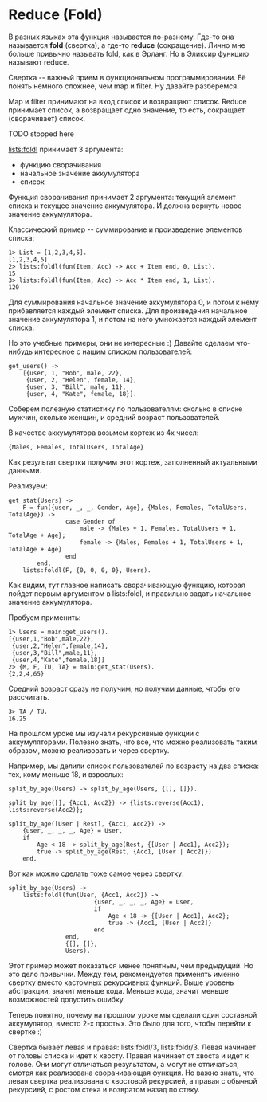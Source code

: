 # Reduce (Fold)

В разных языках эта функция называется по-разному. Где-то она называется **fold** (свертка), а где-то **reduce** (сокращение). Лично мне больше привычно называть fold, как в Эрланг. Но в Эликсир функцию называют reduce. 

Свертка -- важный прием в функциональном программировании. Её понять немного сложнее, чем map и filter. Ну давайте разберемся.

Map и filter принимают на вход список и возвращают список. Reduce принимает список, а возвращает одно значение, то есть, сокращает (сворачивает) список. 

TODO stopped here

[lists:foldl](http://www.erlang.org/doc/man/lists.html#foldl-3) принимает 3 аргумента:

 - функцию сворачивания
 - начальное значение аккумулятора
 - список

Функция сворачивания принимает 2 аргумента: текущий элемент списка и
текущее значение аккумулятора. И должна вернуть новое значение
аккумулятора.

Классический пример -- суммирование и произведение элементов списка:

```
1> List = [1,2,3,4,5].
[1,2,3,4,5]
2> lists:foldl(fun(Item, Acc) -> Acc + Item end, 0, List).
15
3> lists:foldl(fun(Item, Acc) -> Acc * Item end, 1, List).
120
```

Для суммирования начальное значение аккумулятора 0, и потом к нему
прибавляется каждый элемент списка.  Для произведения начальное
значение аккумулятора 1, и потом на него умножается каждый элемент
списка.

Но это учебные примеры, они не интересные :) Давайте сделаем
что-нибудь интересное с нашим списком пользователей:

```
get_users() ->
    [{user, 1, "Bob", male, 22},
     {user, 2, "Helen", female, 14},
     {user, 3, "Bill", male, 11},
     {user, 4, "Kate", female, 18}].
```

Соберем полезную статистику по пользователям: сколько в списке мужчин,
сколько женщин, и средний возраст пользователей.

В качестве аккумулятора возьмем кортеж из 4х чисел:

```
{Males, Females, TotalUsers, TotalAge}
```

Как результат свертки получим этот кортеж, заполненный актуальными данными.

Реализуем:

```
get_stat(Users) ->
    F = fun({user, _, _, Gender, Age}, {Males, Females, TotalUsers, TotalAge}) ->
                case Gender of
                    male -> {Males + 1, Females, TotalUsers + 1, TotalAge + Age};
                    female -> {Males, Females + 1, TotalUsers + 1, TotalAge + Age}
                end
        end,
    lists:foldl(F, {0, 0, 0, 0}, Users).
```

Как видим, тут главное написать сворачивающую функцию, которая пойдет
первым аргументом в lists:foldl, и правильно задать начальное значение
аккумулятора.

Пробуем применить:

```
1> Users = main:get_users().
[{user,1,"Bob",male,22},
 {user,2,"Helen",female,14},
 {user,3,"Bill",male,11},
 {user,4,"Kate",female,18}]
2> {M, F, TU, TA} = main:get_stat(Users).
{2,2,4,65}
```

Средний возраст сразу не получим, но получим данные, чтобы его рассчитать.

```
3> TA / TU.
16.25
```

На прошлом уроке мы изучали рекурсивные функции с аккумуляторами.
Полезно знать, что все, что можно реализовать таким образом, можно
реализовать и через свертку.

Например, мы делили список пользователей по возрасту на два списка:
тех, кому меньше 18, и взрослых:

```
split_by_age(Users) -> split_by_age(Users, {[], []}).

split_by_age([], {Acc1, Acc2}) -> {lists:reverse(Acc1), lists:reverse(Acc2)};

split_by_age([User | Rest], {Acc1, Acc2}) ->
    {user, _, _, _, Age} = User,
    if
        Age < 18 -> split_by_age(Rest, {[User | Acc1], Acc2});
        true -> split_by_age(Rest, {Acc1, [User | Acc2]})
    end.
```

Вот как можно сделать тоже самое через свертку:

```
split_by_age(Users) ->
    lists:foldl(fun(User, {Acc1, Acc2}) ->
                        {user, _, _, _, Age} = User,
                        if
                            Age < 18 -> {[User | Acc1], Acc2};
                            true -> {Acc1, [User | Acc2]}
                        end
                end,
                {[], []},
                Users).
```

Этот пример может показаться менее понятным, чем предыдущий.  Но это
дело привычки. Между тем, рекомендуется применять именно свертку
вместо кастомных рекурсивных функций. Выше уровень абстракции, значит
меньше кода.  Меньше кода, значит меньше возможностей допустить
ошибку.

Теперь понятно, почему на прошлом уроке мы сделали один составной
аккумулятор, вместо 2-х простых. Это было для того, чтобы перейти к
свертке :)

Свертка бывает левая и правая: lists:foldl/3, lists:foldr/3. Левая
начинает от головы списка и идет к хвосту. Правая начинает от хвоста и
идет к голове. Они могут отличаться результатом, а могут не
отличаться, смотря как реализована сворачивающая функция.  Но важно
знать, что левая свертка реализована с хвостовой рекурсией, а правая с
обычной рекурсией, с ростом стека и возвратом назад по стеку.